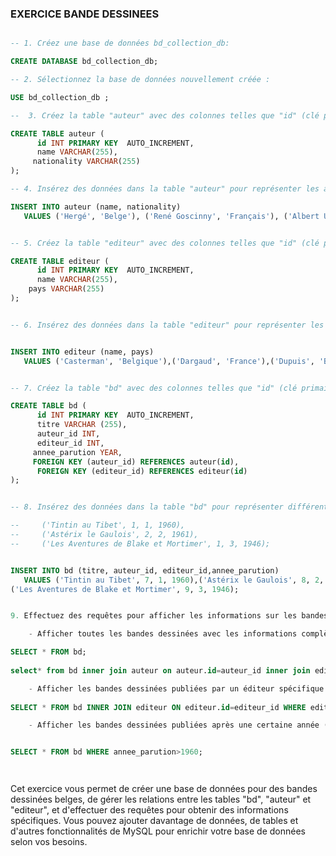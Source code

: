 ### EXERCICE BANDE DESSINEES

<!--  Voici un exemple d'exercice avec une base de données pour des bandes dessinées belges, en incluant plusieurs tables telles que "BD", "auteur" et "editeur" :   -->

````sql

-- 1. Créez une base de données bd_collection_db:

CREATE DATABASE bd_collection_db;

-- 2. Sélectionnez la base de données nouvellement créée :

USE bd_collection_db ;

--  3. Créez la table "auteur" avec des colonnes telles que "id" (clé primaire), "name" et "nationality" :

CREATE TABLE auteur (
      id INT PRIMARY KEY  AUTO_INCREMENT,
      name VARCHAR(255),
     nationality VARCHAR(255)   
);

-- 4. Insérez des données dans la table "auteur" pour représenter les auteur des bandes dessinées :

INSERT INTO auteur (name, nationality)
   VALUES ('Hergé', 'Belge'), ('René Goscinny', 'Français'), ('Albert Uderzo', 'Français');


-- 5. Créez la table "editeur" avec des colonnes telles que "id" (clé primaire), "nom" et "pays" :

CREATE TABLE editeur (
      id INT PRIMARY KEY  AUTO_INCREMENT,
      name VARCHAR(255),
    pays VARCHAR(255)   
);


-- 6. Insérez des données dans la table "editeur" pour représenter les éditeurs des bandes dessinées :


INSERT INTO editeur (name, pays)
   VALUES ('Casterman', 'Belgique'),('Dargaud', 'France'),('Dupuis', 'Belgique');


-- 7. Créez la table "bd" avec des colonnes telles que "id" (clé primaire), "titre", "auteur_id" (clé étrangère faisant référence à la table auteur), "editeur_id" (clé étrangère faisant référence à la table editeur) et "année_parution" :

CREATE TABLE bd (
      id INT PRIMARY KEY  AUTO_INCREMENT, 
      titre VARCHAR (255),
      auteur_id INT,
      editeur_id INT,
     annee_parution YEAR,
     FOREIGN KEY (auteur_id) REFERENCES auteur(id),
      FOREIGN KEY (editeur_id) REFERENCES editeur(id)
);


-- 8. Insérez des données dans la table "bd" pour représenter différentes bandes dessinées avec leurs auteur et éditeurs :

--     ('Tintin au Tibet', 1, 1, 1960),
--     ('Astérix le Gaulois', 2, 2, 1961),
--     ('Les Aventures de Blake et Mortimer', 1, 3, 1946);


INSERT INTO bd (titre, auteur_id, editeur_id,annee_parution)
   VALUES ('Tintin au Tibet', 7, 1, 1960),('Astérix le Gaulois', 8, 2, 1961),
('Les Aventures de Blake et Mortimer', 9, 3, 1946);


9. Effectuez des requêtes pour afficher les informations sur les bandes dessinées, les auteur et les éditeurs :

    - Afficher toutes les bandes dessinées avec les informations complètes :

SELECT * FROM bd;
    
select* from bd inner join auteur on auteur.id=auteur_id inner join editeur on editeur.id=editeur_id;

    - Afficher les bandes dessinées publiées par un éditeur spécifique (par exemple, "Casterman") :
    
SELECT * FROM bd INNER JOIN editeur ON editeur.id=editeur_id WHERE editeur.name = 'Casterman';

    - Afficher les bandes dessinées publiées après une certaine année (par exemple, après 1960) :


SELECT * FROM bd WHERE annee_parution>1960;




````
Cet exercice vous permet de créer une base de données pour des bandes dessinées belges, de gérer les relations entre les tables "bd", "auteur" et "editeur", et d'effectuer des requêtes pour obtenir des informations spécifiques.
Vous pouvez ajouter davantage de données, de tables et d'autres fonctionnalités de MySQL pour enrichir votre base de données selon vos besoins.

